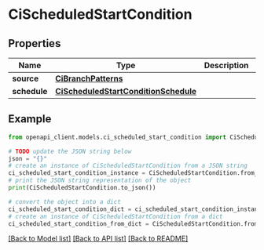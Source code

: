 # CiScheduledStartCondition


## Properties

Name | Type | Description | Notes
------------ | ------------- | ------------- | -------------
**source** | [**CiBranchPatterns**](CiBranchPatterns.md) |  | [optional] 
**schedule** | [**CiScheduledStartConditionSchedule**](CiScheduledStartConditionSchedule.md) |  | [optional] 

## Example

```python
from openapi_client.models.ci_scheduled_start_condition import CiScheduledStartCondition

# TODO update the JSON string below
json = "{}"
# create an instance of CiScheduledStartCondition from a JSON string
ci_scheduled_start_condition_instance = CiScheduledStartCondition.from_json(json)
# print the JSON string representation of the object
print(CiScheduledStartCondition.to_json())

# convert the object into a dict
ci_scheduled_start_condition_dict = ci_scheduled_start_condition_instance.to_dict()
# create an instance of CiScheduledStartCondition from a dict
ci_scheduled_start_condition_from_dict = CiScheduledStartCondition.from_dict(ci_scheduled_start_condition_dict)
```
[[Back to Model list]](../README.md#documentation-for-models) [[Back to API list]](../README.md#documentation-for-api-endpoints) [[Back to README]](../README.md)



